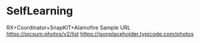 # SelfLearning
RX+Coordinator+SnapKIT+Alamofire
Sample URL
https://picsum.photos/v2/list
https://jsonplaceholder.typicode.com/photos
